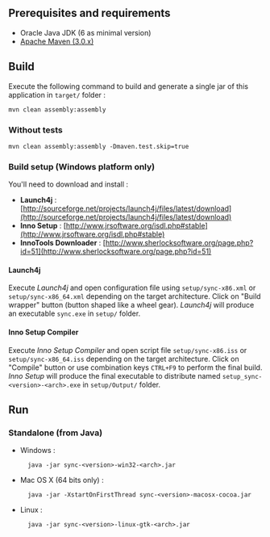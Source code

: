 ## Prerequisites and requirements
* Oracle Java JDK (6 as minimal version)
* [Apache Maven (3.0.x)](http://maven.apache.org/download.cgi#Maven_3.0.5)

## Build
Execute the following command to build and generate a single jar of this application in ``target/`` folder :

    mvn clean assembly:assembly

### Without tests
    mvn clean assembly:assembly -Dmaven.test.skip=true

### Build setup (Windows platform only)
You'll need to download and install :

* **Launch4j** : [http://sourceforge.net/projects/launch4j/files/latest/download](http://sourceforge.net/projects/launch4j/files/latest/download)
* **Inno Setup** : [http://www.jrsoftware.org/isdl.php#stable](http://www.jrsoftware.org/isdl.php#stable)
* **InnoTools Downloader** : [http://www.sherlocksoftware.org/page.php?id=51](http://www.sherlocksoftware.org/page.php?id=51)

#### Launch4j
Execute *Launch4j* and open configuration file using `setup/sync-x86.xml` or `setup/sync-x86_64.xml` depending on the target architecture.
Click on "Build wrapper" button (button shaped like a wheel gear).
*Launch4j* will produce an executable `sync.exe` in `setup/` folder.

#### Inno Setup Compiler
Execute *Inno Setup Compiler* and open script file `setup/sync-x86.iss` or `setup/sync-x86_64.iss` depending on the target architecture.
Click on "Compile" button or use combination keys ``CTRL+F9`` to perform the final build.
*Inno Setup* will produce the final executable to distribute named `setup_sync-<version>-<arch>.exe` in `setup/Output/` folder.

## Run
### Standalone (from Java)
* Windows :

		java -jar sync-<version>-win32-<arch>.jar

* Mac OS X (64 bits only) :

		java -jar -XstartOnFirstThread sync-<version>-macosx-cocoa.jar

* Linux :

		java -jar sync-<version>-linux-gtk-<arch>.jar
